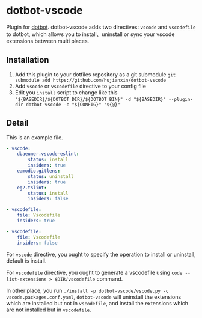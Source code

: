 # dotbot-vscode
Plugin for [dotbot](https://github.com/anishathalye/dotbot). dotbot-vscode adds two directives: `vscode` and `vscodefile` to dotbot, which allows you to install、uninstall or sync your vscode extensions between multi places.

## Installation
1. Add this plugin to your dotfiles repository as a git submodule
    `git submodule add https://github.com/hujianxin/dotbot-vscode`
2. Add `vsocde` or `vscodefile` directive to your config file
3. Edit you `install` script to change like this `"${BASEDIR}/${DOTBOT_DIR}/${DOTBOT_BIN}" -d "${BASEDIR}" --plugin-dir dotbot-vscode -c "${CONFIG}" "${@}"`

## Detail
This is an example file.
```yaml
- vscode:
    dbaeumer.vscode-eslint:
        status: install
        insiders: true
    eamodio.gitlens:
        status: uninstall
        insiders: true
    eg2.tslint:
        status: install
        insiders: false

- vscodefile:
    file: Vscodefile
    insiders: true

- vscodefile:
    file: Vscodefile
    insiders: false
```
For `vscode` directive, you ought to specify the operation to install or uninstall, default is install.

For `vscodefile` directive, you ought to generate a vscodefile using `code --list-extensions > $DIR/vscodefile` command.

In other place, you run `./install -p dotbot-vscode/vscode.py -c vscode.packages.conf.yaml`, `dotbot-vscode` will uninstall the extensions which are installed but not in `vscodefile`, and install the extensions which are not installed but in `vscodefile`.
